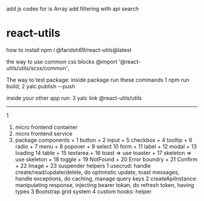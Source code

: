 add js codes for is Array
add filtering with api search

# react-utils

how to install
npm i @faridsh69/react-utils@latest

the way to use common css blocks
@import '@react-utils/utils/scss/common';

The way to test package: inside package run these commands
1 npm run build;
2 yalc publish --push

inside your other app run:
3 yalc link @react-utils/utils

---

1

1. micro frontend container
2. micro frontend service
3. package
   components + 1 button + 2 input + 5 checkbox + 4 tooltip + 6 radio + 7 menu + 8 popover + 9 select
   10 form + 11 label + 12 modal + 13 loading
   14 table + 15 textarea + 16 toast => use toaster + 17 skeleton => use skeleton + 18 toggle + 19 NotFound + 20 Error boundry + 21 Confirm + 22 Image + 23 suspender
   helpers
   1 usecrud: handle create/read/update/delete, do optimistic update, toast messages, handle exceptions, do caching, manage query keys
   2 createApiInstance: manipulating response, injecting bearer tokan, do refresh token, having types
   3 Bootstrap grid system
   4 custom hooks: helper
